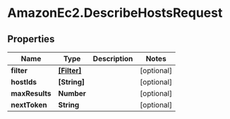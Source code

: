 # AmazonEc2.DescribeHostsRequest

## Properties

Name | Type | Description | Notes
------------ | ------------- | ------------- | -------------
**filter** | [**[Filter]**](Filter.md) |  | [optional] 
**hostIds** | **[String]** |  | [optional] 
**maxResults** | **Number** |  | [optional] 
**nextToken** | **String** |  | [optional] 


